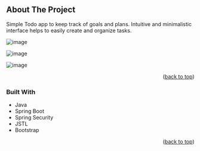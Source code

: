 ## About The Project

Simple Todo app to keep track of goals and plans. Intuitive and minimalistic interface helps to easily create and organize tasks. 

![image](https://github.com/devfortune/Todo-App/assets/125195224/f8461b1e-bb08-42a5-adf6-103ad22cfa6d)

![image](https://github.com/devfortune/Todo-App/assets/125195224/ff130465-885b-4b9f-bd45-ab33aaafd742)

![image](https://github.com/devfortune/Todo-App/assets/125195224/eea5a232-e319-4bf2-9d5f-3de9fb0c3fe8)


<p align="right">(<a href="#readme-top">back to top</a>)</p>


### Built With

* Java
* Spring Boot
* Spring Security
* JSTL
* Bootstrap

<p align="right">(<a href="#readme-top">back to top</a>)</p>








